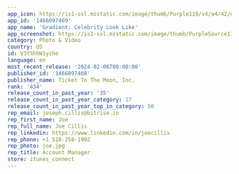 ```yaml
---
app_icon: https://is1-ssl.mzstatic.com/image/thumb/Purple116/v4/a4/42/d5/a442d5bf-dc70-ef53-503a-b74016edfdb7/AppIcon-0-0-1x_U007emarketing-0-7-0-0-85-220.png/1024x1024bb.png
app_id: '1466097469'
app_name: 'Gradient: Celebrity Look Like'
app_screenshot: https://is1-ssl.mzstatic.com/image/thumb/PurpleSource116/v4/4b/63/29/4b63290b-005a-c3bf-b87d-ebdd46057fe8/4d002e0d-8e46-4dbf-8254-419c3ce458b6_1.jpg/1242x2688bb.png
category: Photo & Video
country: US
id: V3tShhW1yiho
language: en
most_recent_release: '2024-02-06T00:00:00'
publisher_id: '1466097468'
publisher_name: Ticket To The Moon, Inc.
rank: '434'
release_count_in_past_year: '35'
release_count_in_past_year_category: 17
release_count_in_past_year_top_in_category: 50
rep_email: joseph.cillis@bitrise.io
rep_first_name: Joe
rep_full_name: Joe Cillis
rep_linkedin: https://www.linkedin.com/in/joecillis
rep_phone: +1 518-258-1902
rep_photo: joe.jpg
rep_title: Account Manager
store: itunes_connect
---
```

